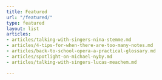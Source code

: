 ```yaml
---
title: Featured
url: "/featured/"
type: featured
layout: list
articles:
- articles/talking-with-singers-nina-stemme.md
- articles/4-tips-for-when-there-are-too-many-notes.md
- articles/back-to-school-opera-a-practical-glossary.md
- articles/spotlight-on-michael-nyby.md
- articles/talking-with-singers-lucas-meachem.md

---
```

